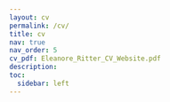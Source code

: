 ```yaml
---
layout: cv
permalink: /cv/
title: cv
nav: true
nav_order: 5
cv_pdf: Eleanore_Ritter_CV_Website.pdf
description:
toc:
  sidebar: left
---
```

